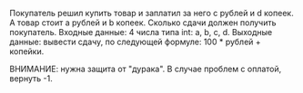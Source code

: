 Покупатель решил купить товар и заплатил за него с рублей и d копеек. А товар стоит a рублей и b копеек.
Сколько сдачи должен получить покупатель.
Входные данные: 4 числа типа int: a, b, c, d.
Выходные данные: вывести сдачу, по следующей формуле: 100 * рублей + копейки.

ВНИМАНИЕ: нужна защита от "дурака". В случае проблем с оплатой, вернуть -1.